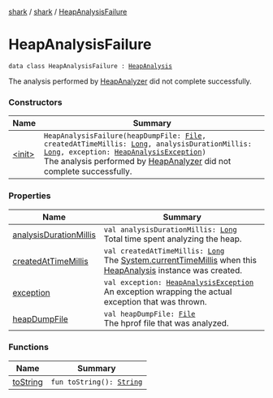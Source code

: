[shark](../../index.md) / [shark](../index.md) / [HeapAnalysisFailure](./index.md)

# HeapAnalysisFailure

`data class HeapAnalysisFailure : `[`HeapAnalysis`](../-heap-analysis/index.md)

The analysis performed by [HeapAnalyzer](../-heap-analyzer/index.md) did not complete successfully.

### Constructors

| Name | Summary |
|---|---|
| [&lt;init&gt;](-init-.md) | `HeapAnalysisFailure(heapDumpFile: `[`File`](https://docs.oracle.com/javase/6/docs/api/java/io/File.html)`, createdAtTimeMillis: `[`Long`](https://kotlinlang.org/api/latest/jvm/stdlib/kotlin/-long/index.html)`, analysisDurationMillis: `[`Long`](https://kotlinlang.org/api/latest/jvm/stdlib/kotlin/-long/index.html)`, exception: `[`HeapAnalysisException`](../-heap-analysis-exception/index.md)`)`<br>The analysis performed by [HeapAnalyzer](../-heap-analyzer/index.md) did not complete successfully. |

### Properties

| Name | Summary |
|---|---|
| [analysisDurationMillis](analysis-duration-millis.md) | `val analysisDurationMillis: `[`Long`](https://kotlinlang.org/api/latest/jvm/stdlib/kotlin/-long/index.html)<br>Total time spent analyzing the heap. |
| [createdAtTimeMillis](created-at-time-millis.md) | `val createdAtTimeMillis: `[`Long`](https://kotlinlang.org/api/latest/jvm/stdlib/kotlin/-long/index.html)<br>The [System.currentTimeMillis](https://docs.oracle.com/javase/6/docs/api/java/lang/System.html#currentTimeMillis()) when this [HeapAnalysis](../-heap-analysis/index.md) instance was created. |
| [exception](exception.md) | `val exception: `[`HeapAnalysisException`](../-heap-analysis-exception/index.md)<br>An exception wrapping the actual exception that was thrown. |
| [heapDumpFile](heap-dump-file.md) | `val heapDumpFile: `[`File`](https://docs.oracle.com/javase/6/docs/api/java/io/File.html)<br>The hprof file that was analyzed. |

### Functions

| Name | Summary |
|---|---|
| [toString](to-string.md) | `fun toString(): `[`String`](https://kotlinlang.org/api/latest/jvm/stdlib/kotlin/-string/index.html) |
